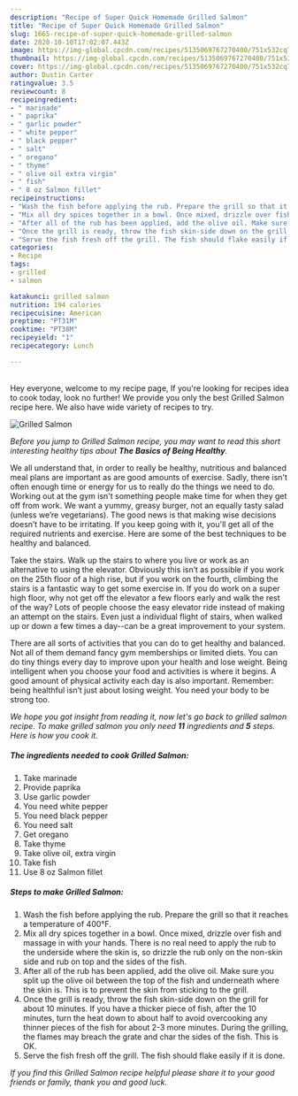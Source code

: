 ```yaml
---
description: "Recipe of Super Quick Homemade Grilled Salmon"
title: "Recipe of Super Quick Homemade Grilled Salmon"
slug: 1665-recipe-of-super-quick-homemade-grilled-salmon
date: 2020-10-10T17:02:07.443Z
image: https://img-global.cpcdn.com/recipes/5135069767270400/751x532cq70/grilled-salmon-recipe-main-photo.jpg
thumbnail: https://img-global.cpcdn.com/recipes/5135069767270400/751x532cq70/grilled-salmon-recipe-main-photo.jpg
cover: https://img-global.cpcdn.com/recipes/5135069767270400/751x532cq70/grilled-salmon-recipe-main-photo.jpg
author: Dustin Carter
ratingvalue: 3.5
reviewcount: 8
recipeingredient:
- " marinade"
- " paprika"
- " garlic powder"
- " white pepper"
- " black pepper"
- " salt"
- " oregano"
- " thyme"
- " olive oil extra virgin"
- " fish"
- " 8 oz Salmon fillet"
recipeinstructions:
- "Wash the fish before applying the rub. Prepare the grill so that it reaches a temperature of 400°F."
- "Mix all dry spices together in a bowl. Once mixed, drizzle over fish and massage in with your hands. There is no real need to apply the rub to the underside where the skin is, so drizzle the rub only on the non-skin side and rub on top and the sides of the fish."
- "After all of the rub has been applied, add the olive oil. Make sure you split up the olive oil between the top of the fish and underneath where the skin is. This is to prevent the skin from sticking to the grill."
- "Once the grill is ready, throw the fish skin-side down on the grill for about 10 minutes. If you have a thicker piece of fish, after the 10 minutes, turn the heat down to about half to avoid overcooking any thinner pieces of the fish for about 2-3 more minutes. During the grilling, the flames may breach the grate and char the sides of the fish. This is OK."
- "Serve the fish fresh off the grill. The fish should flake easily if it is done."
categories:
- Recipe
tags:
- grilled
- salmon

katakunci: grilled salmon 
nutrition: 194 calories
recipecuisine: American
preptime: "PT31M"
cooktime: "PT38M"
recipeyield: "1"
recipecategory: Lunch

---
```

<br>
Hey everyone, welcome to my recipe page, If you're looking for recipes idea to cook today, look no further! We provide you only the best Grilled Salmon recipe here. We also have wide variety of recipes to try.
<br>


![Grilled Salmon](https://img-global.cpcdn.com/recipes/5135069767270400/751x532cq70/grilled-salmon-recipe-main-photo.jpg)

<i>Before you jump to Grilled Salmon recipe, you may want to read this short interesting healthy tips about <strong>The Basics of Being Healthy</strong>.</i>

We all understand that, in order to really be healthy, nutritious and balanced meal plans are important as are good amounts of exercise. Sadly, there isn't often enough time or energy for us to really do the things we need to do. Working out at the gym isn't something people make time for when they get off from work. We want a yummy, greasy burger, not an equally tasty salad (unless we’re vegetarians). The good news is that making wise decisions doesn’t have to be irritating. If you keep going with it, you'll get all of the required nutrients and exercise. Here are some of the best techniques to be healthy and balanced.

Take the stairs. Walk up the stairs to where you live or work as an alternative to using the elevator. Obviously this isn’t as possible if you work on the 25th floor of a high rise, but if you work on the fourth, climbing the stairs is a fantastic way to get some exercise in. If you do work on a super high floor, why not get off the elevator a few floors early and walk the rest of the way? Lots of people choose the easy elevator ride instead of making an attempt on the stairs. Even just a individual flight of stairs, when walked up or down a few times a day--can be a great improvement to your system. 

There are all sorts of activities that you can do to get healthy and balanced. Not all of them demand fancy gym memberships or limited diets. You can do tiny things every day to improve upon your health and lose weight. Being intelligent when you choose your food and activities is where it begins. A good amount of physical activity each day is also important. Remember: being healthful isn’t just about losing weight. You need your body to be strong too. 


<i>We hope you got insight from reading it, now let's go back to grilled salmon recipe. To make grilled salmon you only need <strong>11</strong> ingredients and <strong>5</strong> steps. Here is how you cook it.
</i>

##### The ingredients needed to cook Grilled Salmon:

1. Take  marinade
1. Provide  paprika
1. Use  garlic powder
1. You need  white pepper
1. You need  black pepper
1. You need  salt
1. Get  oregano
1. Take  thyme
1. Take  olive oil, extra virgin
1. Take  fish
1. Use  8 oz Salmon fillet


##### Steps to make Grilled Salmon:

1. Wash the fish before applying the rub. Prepare the grill so that it reaches a temperature of 400°F.
1. Mix all dry spices together in a bowl. Once mixed, drizzle over fish and massage in with your hands. There is no real need to apply the rub to the underside where the skin is, so drizzle the rub only on the non-skin side and rub on top and the sides of the fish.
1. After all of the rub has been applied, add the olive oil. Make sure you split up the olive oil between the top of the fish and underneath where the skin is. This is to prevent the skin from sticking to the grill.
1. Once the grill is ready, throw the fish skin-side down on the grill for about 10 minutes. If you have a thicker piece of fish, after the 10 minutes, turn the heat down to about half to avoid overcooking any thinner pieces of the fish for about 2-3 more minutes. During the grilling, the flames may breach the grate and char the sides of the fish. This is OK.
1. Serve the fish fresh off the grill. The fish should flake easily if it is done.


<i>If you find this Grilled Salmon recipe helpful please share it to your good friends or family, thank you and good luck.</i>
